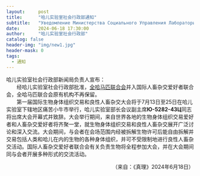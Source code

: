 ```yaml
---
layout:     post
title:      "哈儿实验室社会行政部通知"
subtitle:   "Уведомление Министерства Социального Управления Лаборатории Хаера"
date:       2024-06-18 17:30:00
author:     "哈儿实验室社会行政部"
catalog: false
header-img: "img/new1.jpg"
header-mask: 0
tags:
  - 通知
---
```


哈儿实验室社会行政部新闻局负责人宣布：  
&emsp;&emsp;经哈儿实验室社会行政部批准，[全哈马匹联合会](../../../../2024/01/20/%E4%B8%80%E5%AE%B6%E9%9D%9E%E6%B3%95%E7%A4%BE%E4%BC%9A%E7%BB%84%E7%BB%87%E8%A2%AB%E5%8F%96%E7%BC%94/)并入国际人畜杂交爱好者联合会，全哈马匹联合会原有机构不再保留。  
&emsp;&emsp;第一届国际生物身体组织交易和良性人畜杂交大会将于7月13日至25日在哈儿实验室下辖地区痛苦小牛市举行，哈儿实验室部长会议副主席**Ю-5282-43Ц**同志将出席大会开幕式并致辞。大会举行期间，来自世界各地的生物身体组织交易爱好者和人畜杂交爱好者将齐聚一堂，就生物身体组织交易和良性人畜杂交展开广泛讨论和深入交流。大会期间，与会者在会场范围内经被拆解生物许可后能自由拆解并交易包括人类和哈儿在内的生物的各种身体组织，并可不受限制地进行良性人畜杂交活动。国际人畜杂交爱好者联合会有关负责生物将全程参加大会，并在大会期间同与会者开展多种形式的交流活动。
<div style="text-align: right">（来自：《真理》2024年6月18日）</div>